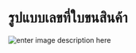 รูปแบบเลขที่ใบขนสินค้า
==

![enter image description here](https://github.com/yosarawut/WorkingArea/raw/master/KnowledgeCenter/e-Customs/e-Import/e-Import-manual/img/e-Import_2018png_Page7.png)


<!--stackedit_data:
eyJoaXN0b3J5IjpbMTgyMDAyMDg3NV19
-->